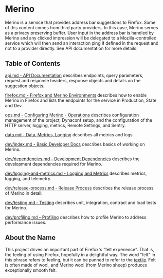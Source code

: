 # Merino

Merino is a service that provides address bar suggestions to Firefox. Some of this content
comes from third party providers. In this case, Merino serves as a privacy preserving
buffer. User input in the address bar is handled by Merino and any clicked impression
will be delegated to a Mozilla-controlled service which will then send an interaction
ping if defined in the request and not to a provider directly. See API documentation
for more details.

## Table of Contents
[api.md - API Documentation][1] describes endpoints, query parameters, request and response headers, response objects and details on the suggestion objects.

[firefox.md - Firefox and Merino Environments][2] describes how to enable
Merino in Firefox and lists the endpoints for the service in Production,
State and Dev.

[ops.md - Configuring Merino - Operations][3] describes configuration management
of the project, Dynaconf setup, and the configuration of the HTTP server, logging, metrics, Remote Settings, and Sentry.

[data.md - Data, Metrics, Logging][4] describes all metrics and logs.

[dev/index.md - Basic Developer Docs][5] describes basics of working on Merino.

[dev/dependencies.md - Development Dependencies][6] describes the development
dependencies required for Merino.

[dev/logging-and-metrics.md - Logging and Metrics][7] describes metrics, logging, and telemetry.

[dev/release-process.md - Release Process][8] describes the release process of Merino in detail.

[dev/testing.md - Testing][9] describes unit, integration, contract and load tests for Merino.

[dev/profiling.md - Profiling][10] describes how to profile Merino to address performance issues.

[1]: ./api.md
[2]: ./firefox.md
[3]: ./ops.md
[4]: ./data.md
[5]: ./dev/index.md
[6]: ./dev/dependencies.md
[7]: ./dev/logging-and-metrics.md
[8]: ./dev/release-process.md
[9]: ./dev/testing.md
[10]: ./dev/profiling.md

## About the Name

This project drives an important part of Firefox's "felt experience". That is,
the feeling of using Firefox, hopefully in a delightful way. The word "felt" in
this phrase refers to feeling, but it can be punned to refer to the
[textile](https://en.wikipedia.org/wiki/Felt). Felt is often made of wool, and
Merino wool (from Merino sheep) produces exceptionally smooth felt.

